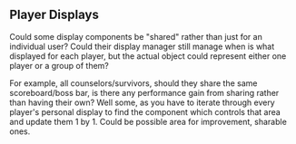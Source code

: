 

## Player Displays
Could some display components be "shared" rather than just for an individual user? Could their display manager still
manage when is what displayed for each player, but the actual object could represent either one player or a group of
them?

For example, all counselors/survivors, should they share the same scoreboard/boss bar, is there any performance gain from
sharing rather than having their own? Well some, as you have to iterate through every player's personal display to find
the component which controls that area and update them 1 by 1. Could be possible area for improvement, sharable ones.